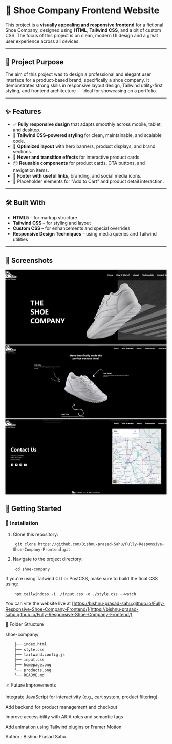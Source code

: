 # 👟 Shoe Company Frontend Website

This project is a **visually appealing and responsive frontend** for a fictional Shoe Company, designed using **HTML**, **Tailwind CSS**, and a bit of custom CSS. The focus of this project is on clean, modern UI design and a great user experience across all devices.

---

## 🎯 Project Purpose

The aim of this project was to design a professional and elegant user interface for a product-based brand, specifically a shoe company. It demonstrates strong skills in responsive layout design, Tailwind utility-first styling, and frontend architecture — ideal for showcasing on a portfolio.

---

## ✨ Features

- ✅ **Fully responsive design** that adapts smoothly across mobile, tablet, and desktop.
- 🎨 **Tailwind CSS-powered styling** for clean, maintainable, and scalable code.
- 🚀 **Optimized layout** with hero banners, product displays, and brand sections.
- 🔄 **Hover and transition effects** for interactive product cards.
- 📦 **Reusable components** for product cards, CTA buttons, and navigation items.
- 🦶 **Footer with useful links**, branding, and social media icons.
- 🛒 Placeholder elements for "Add to Cart" and product detail interaction.

---

## 🛠️ Built With

- **HTML5** – for markup structure  
- **Tailwind CSS** – for styling and layout  
- **Custom CSS** – for enhancements and special overrides  
- **Responsive Design Techniques** – using media queries and Tailwind utilities

---

## 📸 Screenshots

![alt text](image.png)
![alt text](image-1.png)
![alt text](image-2.png)

## 🚀 Getting Started

### 🔧 Installation

1. Clone this repository:

        git clone https://github.com/Bishnu-prasad-Sahu/Fully-Responsive-Shoe-Company-Frontend.git

2. Navigate to the project directory:

        cd shoe-company


If you're using Tailwind CLI or PostCSS, make sure to build the final CSS using:

        npx tailwindcss -i ./input.css -o ./style.css --watch


You can vite the website live at [https://bishnu-prasad-sahu.github.io/Fully-Responsive-Shoe-Company-Frontend/](https://bishnu-prasad-sahu.github.io/Fully-Responsive-Shoe-Company-Frontend/)

📂 Folder Structure

shoe-company/


        ├── index.html
        ├── style.css               
        ├── tailwind.config.js      
        ├── input.css               
        ├── homepage.png
        └── products.png
        └── README.md


📈 Future Improvements

Integrate JavaScript for interactivity (e.g., cart system, product filtering)

Add backend for product management and checkout

Improve accessibility with ARIA roles and semantic tags

Add animation using Tailwind plugins or Framer Motion

Author : Bishnu Prasad Sahu